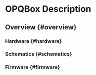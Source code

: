 # OPQBox Description

## Overview {#overview}

### Hardware {#hardware}

### Schematics {#schematics}

### Firmware {#firmware}
